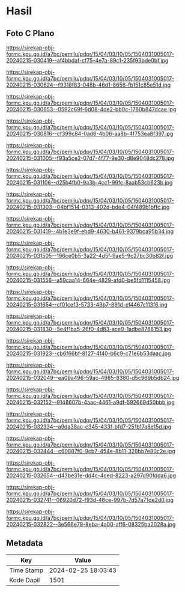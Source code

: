 # Hasil

## Foto C Plano

https://sirekap-obj-formc.kpu.go.id/a7bc/pemilu/pdpr/15/04/03/10/05/1504031005017-20240215-030419--af4bbdaf-cf75-4e7a-89c1-235f93bde0bf.jpg

https://sirekap-obj-formc.kpu.go.id/a7bc/pemilu/pdpr/15/04/03/10/05/1504031005017-20240215-030624--f9318f83-048b-46d1-8656-fb151c85e51d.jpg

https://sirekap-obj-formc.kpu.go.id/a7bc/pemilu/pdpr/15/04/03/10/05/1504031005017-20240215-030653--0592c69f-6d08-4de2-bb0c-1780b847dcae.jpg

https://sirekap-obj-formc.kpu.go.id/a7bc/pemilu/pdpr/15/04/03/10/05/1504031005017-20240215-030816--cf399c84-0ad6-4b06-aa8b-4f753ea8f397.jpg

https://sirekap-obj-formc.kpu.go.id/a7bc/pemilu/pdpr/15/04/03/10/05/1504031005017-20240215-031005--f93a5ce2-07d7-4f77-9e30-d8e9048dc278.jpg

https://sirekap-obj-formc.kpu.go.id/a7bc/pemilu/pdpr/15/04/03/10/05/1504031005017-20240215-031106--d25b4fb0-9a3b-4cc1-99fc-8aab53cb623b.jpg

https://sirekap-obj-formc.kpu.go.id/a7bc/pemilu/pdpr/15/04/03/10/05/1504031005017-20240215-031303--04bf1514-0313-402d-bde4-04f489b1bffc.jpg

https://sirekap-obj-formc.kpu.go.id/a7bc/pemilu/pdpr/15/04/03/10/05/1504031005017-20240215-031419--4b1e3e9f-ebd9-4630-b461-9379bca95b34.jpg

https://sirekap-obj-formc.kpu.go.id/a7bc/pemilu/pdpr/15/04/03/10/05/1504031005017-20240215-031505--196ce0b5-3a22-4d5f-9ae5-9c27bc30b82f.jpg

https://sirekap-obj-formc.kpu.go.id/a7bc/pemilu/pdpr/15/04/03/10/05/1504031005017-20240215-031556--a59caa14-664e-4829-afd0-be5fd1115458.jpg

https://sirekap-obj-formc.kpu.go.id/a7bc/pemilu/pdpr/15/04/03/10/05/1504031005017-20240215-031654--cf01cef3-5733-43b7-891d-ef4467c113f6.jpg

https://sirekap-obj-formc.kpu.go.id/a7bc/pemilu/pdpr/15/04/03/10/05/1504031005017-20240215-031830--5e4f1ba5-26f0-4d83-ace9-1adbe8788153.jpg

https://sirekap-obj-formc.kpu.go.id/a7bc/pemilu/pdpr/15/04/03/10/05/1504031005017-20240215-031923--cb6f66bf-8127-4f40-b6c9-c71e6b53daac.jpg

https://sirekap-obj-formc.kpu.go.id/a7bc/pemilu/pdpr/15/04/03/10/05/1504031005017-20240215-032049--ea09a496-59ac-4985-8380-d5c969b5db24.jpg

https://sirekap-obj-formc.kpu.go.id/a7bc/pemilu/pdpr/15/04/03/10/05/1504031005017-20240215-032152--9148607b-4aac-4461-a9df-592669d50bbb.jpg

https://sirekap-obj-formc.kpu.go.id/a7bc/pemilu/pdpr/15/04/03/10/05/1504031005017-20240215-032334--a9da38ac-c345-433f-bfd7-251b17a8e15d.jpg

https://sirekap-obj-formc.kpu.go.id/a7bc/pemilu/pdpr/15/04/03/10/05/1504031005017-20240215-032444--c60887f0-9cb7-454e-8b11-328bb7e80c2e.jpg

https://sirekap-obj-formc.kpu.go.id/a7bc/pemilu/pdpr/15/04/03/10/05/1504031005017-20240215-032654--d43be31e-dd4c-4ced-8223-a297d90fdda6.jpg

https://sirekap-obj-formc.kpu.go.id/a7bc/pemilu/pdpr/15/04/03/10/05/1504031005017-20240215-032741--06920d72-f93d-48ce-997b-7d57a71de2d0.jpg

https://sirekap-obj-formc.kpu.go.id/a7bc/pemilu/pdpr/15/04/03/10/05/1504031005017-20240215-032822--3e566e79-8eba-4a00-aff6-08325ba2028a.jpg


## Metadata

| Key        | Value               |
| ---------- | ------------------- |
| Time Stamp | 2024-02-25 18:03:43 |
| Kode Dapil | 1501                |



